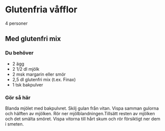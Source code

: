 # Glutenfria våfflor

4 personer

## Med glutenfri mix

### Du behöver

* 2 ägg
* 2 1/2 dl mjölk
* 2 msk margarin eller smör
* 2,5 dl glutenfri mix (t.ex. Finax)
* 1 tsk bakpulver

### Gör så här

Blanda mjölet med bakpulvret. Skilj gulan från vitan. Vispa samman gulorna och hälften av mjölken. Rör ner mjölblandningen.Tillsätt resten av mjölken och det smälta smöret. Vispa vitorna till hårt skum och rör försiktigt ner dem i smeten.
